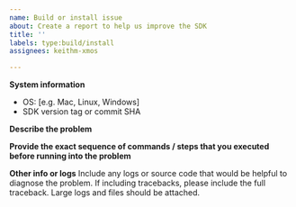 ```yaml
---
name: Build or install issue
about: Create a report to help us improve the SDK
title: ''
labels: type:build/install
assignees: keithm-xmos

---
```


**System information**
 - OS: [e.g. Mac, Linux, Windows]
 - SDK version tag or commit SHA

**Describe the problem**

**Provide the exact sequence of commands / steps that you executed before running into the problem**

**Other info or logs** 
Include any logs or source code that would be helpful to diagnose the problem. If including tracebacks, please include the full traceback. Large logs and files should be attached.
